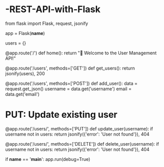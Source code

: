 # -REST-API-with-Flask
from flask import Flask, request, jsonify

app = Flask(__name__)

users = {}

@app.route('/')
def home():
    return "👋 Welcome to the User Management API!"

@app.route('/users', methods=['GET'])
def get_users():
    return jsonify(users), 200

@app.route('/users', methods=['POST'])
def add_user():
    data = request.get_json()
    username = data.get('username')
    email = data.get('email')

    
        

# PUT: Update existing user
@app.route('/users/<username>', methods=['PUT'])
def update_user(username):
    if username not in users:
        return jsonify({'error': 'User not found'}), 404

    
@app.route('/users/<username>', methods=['DELETE'])
def delete_user(username):
    if username not in users:
        return jsonify({'error': 'User not found'}), 404

if __name__ == '__main__':
    app.run(debug=True)
